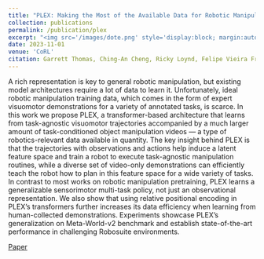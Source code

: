 ```yaml
---
title: "PLEX: Making the Most of the Available Data for Robotic Manipulation Pretraining"
collection: publications
permalink: /publication/plex
excerpt: "<img src='/images/dote.png' style='display:block; margin:auto;'><br/>Many resource management problems require sequential decision-making under uncertainty, where the only uncertainty affecting the decision outcomes are exogenous variables outside the control of the decision-maker. We model these problems as Exo-MDPs (Markov Decision Processes with Exogenous Inputs) and design a class of data-efficient algorithms for them termed Hindsight Learning (HL). Our HL algorithms achieve data efficiency by leveraging a key insight: having samples of the exogenous variables, past decisions can be revisited in hindsight to infer counterfactual consequences that can accelerate policy improvements. We compare HL against classic baselines in the multi-secretary and airline revenue management problems. We also scale our algorithms to a business-critical cloud resource management problem — allocating Virtual Machines (VMs) to physical machines, and simulate their performance with real datasets from a large public cloud provider. We find that HL algorithms outperform domain-specific heuristics, as well as state-of-the-art reinforcement learning methods."
date: 2023-11-01
venue: 'CoRL'
citation: Garrett Thomas, Ching-An Cheng, Ricky Loynd, Felipe Vieira Frujeri, Vibhav Vineet, Mihai Jalobeanu, Andrey Kolobov
---
```

A rich representation is key to general robotic manipulation, but existing model architectures require a lot of data to learn it. Unfortunately, ideal robotic manipulation training data, which comes in the form of expert visuomotor demonstrations for a variety of annotated tasks, is scarce. In this work we propose PLEX, a transformer-based architecture that learns from task-agnostic visuomotor trajectories accompanied by a much larger amount of task-conditioned object manipulation videos — a type of robotics-relevant data available in quantity. The key insight behind PLEX is that the trajectories with observations and actions help induce a latent feature space and train a robot to execute task-agnostic manipulation routines, while a diverse set of video-only demonstrations can efficiently teach the robot how to plan in this feature space for a wide variety of tasks. In contrast to most works on robotic manipulation pretraining, PLEX learns a generalizable sensorimotor multi-task policy, not just an observational representation. We also show that using relative positional encoding in PLEX’s transformers further increases its data efficiency when learning from human-collected demonstrations. Experiments showcase PLEX’s generalization on Meta-World-v2 benchmark and establish state-of-the-art performance in challenging Robosuite environments.

[Paper](https://arxiv.org/abs/2303.08789)
